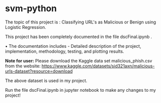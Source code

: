 # svm-python

The topic of this project is : Classifying URL's as Malicious or Benign using Logistic Regression.

This project has been completely documented in the file dscFinal.ipynb .

• The documentation includes - Detailed description of the project, implementation, methodology, testing, and plotting results.

**Note for user:** Please download the Kaggle data set malicious_phish.csv from the website: https://www.kaggle.com/datasets/sid321axn/malicious-urls-dataset?resource=download

The above dataset is used in my project.

Run the file dscFinal.ipynb in jupyter notebook to make any changes to my project!
